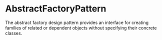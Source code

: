 # AbstractFactoryPattern

The abstract factory design pattern provides an interface for creating families of related or dependent objects without specifying their concrete classes.
